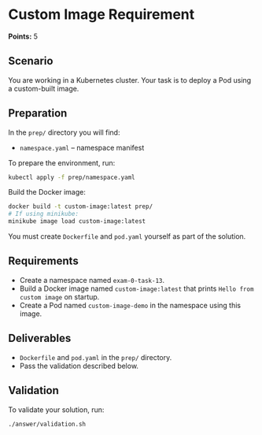 # Custom Image Requirement

**Points:** 5

## Scenario
You are working in a Kubernetes cluster. Your task is to deploy a Pod using a custom-built image.

## Preparation
In the `prep/` directory you will find:
- `namespace.yaml` – namespace manifest

To prepare the environment, run:

```sh
kubectl apply -f prep/namespace.yaml
```

Build the Docker image:

```sh
docker build -t custom-image:latest prep/
# If using minikube:
minikube image load custom-image:latest
```

You must create `Dockerfile` and `pod.yaml` yourself as part of the solution.

## Requirements
- Create a namespace named `exam-0-task-13`.
- Build a Docker image named `custom-image:latest` that prints `Hello from custom image` on startup.
- Create a Pod named `custom-image-demo` in the namespace using this image.

## Deliverables
- `Dockerfile` and `pod.yaml` in the `prep/` directory.
- Pass the validation described below.

## Validation
To validate your solution, run:

```sh
./answer/validation.sh
```
